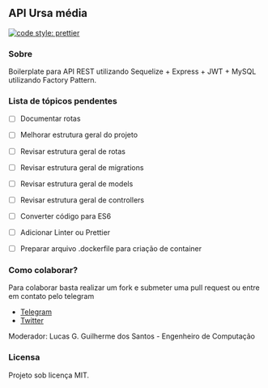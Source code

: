 ## API Ursa média

[![code style: prettier](https://img.shields.io/badge/code_style-prettier-ff69b4.svg?style=flat-square)](https://github.com/prettier/prettier)


### Sobre

Boilerplate para API REST utilizando Sequelize + Express + JWT + MySQL utilizando Factory Pattern.

### Lista de tópicos pendentes

- [ ] Documentar rotas
- [ ] Melhorar estrutura geral do projeto
- [ ] Revisar estrutura geral de rotas
- [ ] Revisar estrutura geral de migrations
- [ ] Revisar estrutura geral de models
- [ ] Revisar estrutura geral de controllers
- [ ] Converter código para ES6
- [ ] Adicionar Linter ou Prettier
- [ ] Preparar arquivo .dockerfile para criação de container


### Como colaborar?

Para colaborar basta realizar um fork e submeter uma pull request ou entre em contato pelo telegram

- [Telegram](t.me/lucgbrl)
- [Twitter](twitter.com/lucgbrl)

Moderador: Lucas G. Guilherme dos Santos - Engenheiro de Computação

### Licensa

Projeto sob licença MIT.
